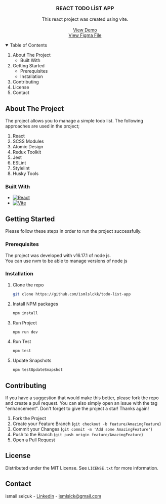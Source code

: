 <!-- Improved compatibility of back to top link: See: https://github.com/othneildrew/Best-README-Template/pull/73 -->
<a name="readme-top"></a>
<!--
*** Thanks for checking out the Best-README-Template. If you have a suggestion
*** that would make this better, please fork the repo and create a pull request
*** or simply open an issue with the tag "enhancement".
*** Don't forget to give the project a star!
*** Thanks again! Now go create something AMAZING! :D
-->

<br />
<div align="center">

<h3 align="center">REACT TODO LİST APP</h3>

  <p align="center">
    This react project was created using vite.
    <br />
    <br />
    <a href="https://ismlslckk.github.io/todo-list-app/">View Demo</a>
     <br />
    <a href="https://www.figma.com/file/0w0bqZhGIicx4qZ9YUbyje/TodoApp?type=design&node-id=0%3A1&t=gTCPsQa36q4Z8I7j-1">View Figma File</a>
  </p>
</div>



<!-- TABLE OF CONTENTS -->
<details open>
  <summary>Table of Contents</summary>
  <ol>
    <li>
      About The Project
      <ul>
        <li>Built With</li>
      </ul>
    </li>
    <li>
     Getting Started
      <ul>
        <li>Prerequisites</li>
        <li>Installation</li>
      </ul>
    </li>
    <li>Contributing</li>
    <li>License</li>
    <li>Contact</li>
  </ol>
</details>



<!-- ABOUT THE PROJECT -->
## About The Project

The project allows you to manage a simple todo list. The following approaches are used in the project;
<ol>
  <li>React</li>
  <li>SCSS Modules</li>
  <li>Atomic Design</li>
  <li>Redux Toolkit</li>
  <li>Jest</li>
  <li>ESLint</li>
  <li>Stylelint</li>
  <li>Husky Tools</li>
</ol>






### Built With

* [![React][React.js]][React-url]
* [![Vite][Vite.js]][Vite-url]


<!-- GETTING STARTED -->
## Getting Started

Please follow these steps in order to run the project successfully.

### Prerequisites

The project was developed with v16.17.1 of node js. <br/>
You can use nvm to be able to manage versions of node js

### Installation

1. Clone the repo
   ```sh
   git clone https://github.com/ismlslckk/todo-list-app
   ```
2. Install NPM packages
   ```sh
   npm install
   ```
3. Run Project
   ```sh
   npm run dev
   ```  
4. Run Test
   ```sh
   npm test
   ```  
5. Update Snapshots
   ```sh
   npm testUpdateSnapshot
   ```  


<!-- CONTRIBUTING -->
## Contributing

If you have a suggestion that would make this better, please fork the repo and create a pull request. You can also simply open an issue with the tag "enhancement".
Don't forget to give the project a star! Thanks again!

1. Fork the Project
2. Create your Feature Branch (`git checkout -b feature/AmazingFeature`)
3. Commit your Changes (`git commit -m 'Add some AmazingFeature'`)
4. Push to the Branch (`git push origin feature/AmazingFeature`)
5. Open a Pull Request


<!-- LICENSE -->
## License

Distributed under the MIT License. See `LICENSE.txt` for more information.


<!-- contact -->
## Contact

ismail selçuk - <a href="https://www.linkedin.com/in/ismail-sel%C3%A7uk-108741163/">Linkedin</a> - ismlslck@gmail.com

<!-- MARKDOWN LINKS & IMAGES -->
<!-- https://www.markdownguide.org/basic-syntax/#reference-style-links -->

[React.js]: https://img.shields.io/badge/React-20232A?style=for-the-badge&logo=react&logoColor=61DAFB
[React-url]: https://reactjs.org/
[Vite.js]:  https://img.shields.io/badge/vite-%23646CFF.svg?style=for-the-badge&logo=vite&logoColor=white
[Vite-url]: https://vitejs.dev/




